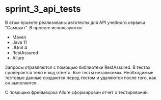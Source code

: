 # sprint_3_api_tests
В этом проекте реализованы автотесты для API учебного сервиса "Самокат". В проекте используются:

- Maven
- Java 11
- JUnit 4
- RestAssured
- Allure

Запросы отравляются с помощью библиотеки RestAssured.
В тестах проверяется тело и код ответа.
Все тесты независимы.
Необходимые тестовые данные создаются перед тестом и удаляются после того, как он выполнится.

С помощью фреймворка Allure сформирован отчет о тестировании.
